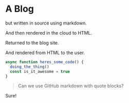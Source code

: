 # A Blog

but written in source using markdown.

And then rendered in the cloud to HTML.

Returned to the blog site.

And rendered from HTML to the user.

```javascript
async function heres_some_code() {
  doing_the_thing()
  const is_it_awesome = true
}
```

> Can we use GitHub markdown with quote blocks?

Sure!
